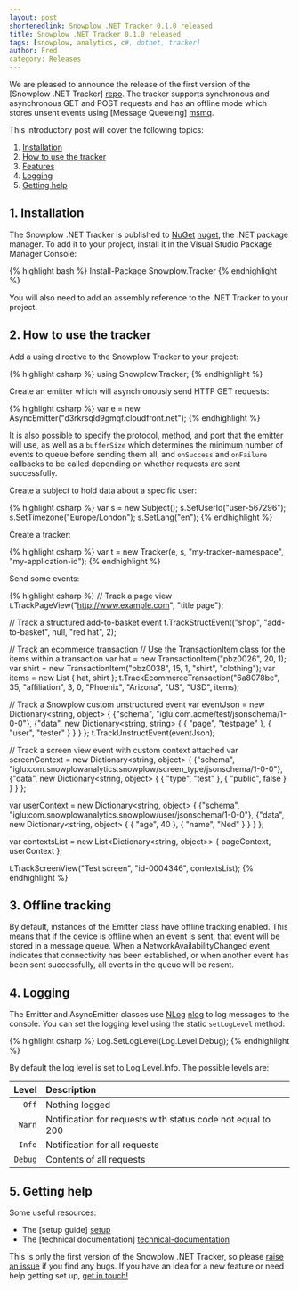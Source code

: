 ```yaml
---
layout: post
shortenedlink: Snowplow .NET Tracker 0.1.0 released
title: Snowplow .NET Tracker 0.1.0 released
tags: [snowplow, analytics, c#, dotnet, tracker]
author: Fred
category: Releases
---
```


We are pleased to announce the release of the first version of the [Snowplow .NET Tracker] [repo]. The tracker supports synchronous and asynchronous GET and POST requests and has an offline mode which stores unsent events using [Message Queueing] [msmq].

This introductory post will cover the following topics:

1. [Installation](/blog/2014/09/26/snowplow-dotnet-tracker-0.1.0-released/#install)
2. [How to use the tracker](/blog/2014/09/26/snowplow-dotnet-tracker-0.1.0-released/#usage)
3. [Features](/blog/2014/09/26/snowplow-dotnet-tracker-0.1.0-released/#offline)
4. [Logging](/blog/2014/09/26/snowplow-dotnet-tracker-0.1.0-released/#logging)
5. [Getting help](/blog/2014/09/26/snowplow-dotnet-tracker-0.1.0-released/#help)

<!--more-->

<div class="html">
<h2><a name="install">1. Installation</a></h2>
</div>

The Snowplow .NET Tracker is published to [NuGet] [nuget], the .NET package manager. To add it to your project, install it in the Visual Studio Package Manager Console:

{% highlight bash %}
Install-Package Snowplow.Tracker
{% endhighlight %}

You will also need to add an assembly reference to the .NET Tracker to your project.

<div class="html">
<h2><a name="usage">2. How to use the tracker</a></h2>
</div>

Add a using directive to the Snowplow Tracker to your project:

{% highlight csharp %}
using Snowplow.Tracker;
{% endhighlight %}

Create an emitter which will asynchronously send HTTP GET requests:

{% highlight csharp %}
var e = new AsyncEmitter("d3rkrsqld9gmqf.cloudfront.net");
{% endhighlight %}

It is also possible to specify the protocol, method, and port that the emitter will use, as well as a `bufferSize` which determines the minimum number of events to queue before sending them all, and `onSuccess` and `onFailure` callbacks to be called depending on whether requests are sent successfully.

Create a subject to hold data about a specific user:

{% highlight csharp %}
var s = new Subject();
s.SetUserId("user-567296");
s.SetTimezone("Europe/London");
s.SetLang("en");
{% endhighlight %}

Create a tracker:

{% highlight csharp %}
var t = new Tracker(e, s, "my-tracker-namespace", "my-application-id");
{% endhighlight %}

Send some events:

{% highlight csharp %}
// Track a page view
t.TrackPageView("http://www.example.com", "title page");

// Track a structured add-to-basket event
t.TrackStructEvent("shop", "add-to-basket", null, "red hat", 2);

// Track an ecommerce transaction
// Use the TransactionItem class for the items within a transaction
var hat = new TransactionItem("pbz0026", 20, 1);
var shirt = new TransactionItem("pbz0038", 15, 1, "shirt", "clothing");
var items = new List<TransactionItem> { hat, shirt };
t.TrackEcommerceTransaction("6a8078be", 35, "affiliation", 3, 0, "Phoenix", "Arizona", "US", "USD", items);

// Track a Snowplow custom unstructured event
var eventJson = new Dictionary<string, object>
{
	{"schema", "iglu:com.acme/test/jsonschema/1-0-0"},
	{"data", new Dictionary<string, string>
	{
		{ "page", "testpage" },
		{ "user", "tester" }
	}
	}
};
t.TrackUnstructEvent(eventJson);

// Track a screen view event with custom context attached
var screenContext = new Dictionary<string, object>
{
	{"schema", "iglu:com.snowplowanalytics.snowplow/screen_type/jsonschema/1-0-0"},
	{"data", new Dictionary<string, object>
	{
		{ "type", "test" },
		{ "public", false }
	}
	}
};

var userContext = new Dictionary<string, object>
{
	{"schema", "iglu:com.snowplowanalytics.snowplow/user/jsonschema/1-0-0"},
	{"data", new Dictionary<string, object>
	{
		{ "age", 40 },
		{ "name", "Ned" }
	}
	}
};

var contextsList = new List<Dictionary<string, object>>
{
	pageContext,
	userContext
};

t.TrackScreenView("Test screen", "id-0004346", contextsList);
{% endhighlight %}

<div class="html">
<h2><a name="offline">3. Offline tracking</a></h2>
</div>

By default, instances of the Emitter class have offline tracking enabled. This means that if the device is offline when an event is sent, that event will be stored in a message queue. When a NetworkAvailabilityChanged event indicates that connectivity has been established, or when another event has been sent successfully, all events in the queue will be resent.

<div class="html">
<h2><a name="logging">4. Logging</a></h2>
</div>

The Emitter and AsyncEmitter classes use [NLog] [nlog] to log messages to the console. You can set the logging level using the static `setLogLevel` method:

{% highlight csharp %}
Log.SetLogLevel(Log.Level.Debug);
{% endhighlight %}

By default the log level is set to Log.Level.Info. The possible levels are:

| **Level**      | **Description**                                             |
|---------------:|:------------------------------------------------------------|
| `Off`          | Nothing logged                                              |
| `Warn`         | Notification for requests with status code not equal to 200 |
| `Info`         | Notification for all requests                               |
| `Debug`        | Contents of all requests                                    |

<div class="html">
<h2><a name="help">5. Getting help</a></h2>
</div>

Some useful resources:

- The [setup guide] [setup]
- The [technical documentation] [technical-documentation]

This is only the first version of the Snowplow .NET Tracker, so please [raise an issue][issues] if you find any bugs. If you have an idea for a new feature or need help getting set up, [get in touch!][talk-to-us]

</div>

[repo]: https://github.com/snowplow/snowplow-dotnet-tracker
[msmq]: http://msdn.microsoft.com/en-us/library/ms711472%28v=vs.85%29.aspx
[nuget]: https://www.nuget.org/
[nlog]: http://nlog-project.org/
[setup]: https://github.com/snowplow/snowplow/wiki/.NET-tracker-setup
[technical-documentation]: https://github.com/snowplow/snowplow/wiki/.NET-tracker
[issues]: https://github.com/snowplow/snowplow-dotnet-tracker/issues
[talk-to-us]: https://github.com/snowplow/snowplow/wiki/Talk-to-us
